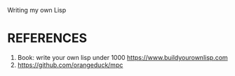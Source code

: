 Writing my own Lisp

# REFERENCES 
1) Book: write your own lisp under 1000 
https://www.buildyourownlisp.com
2) https://github.com/orangeduck/mpc
